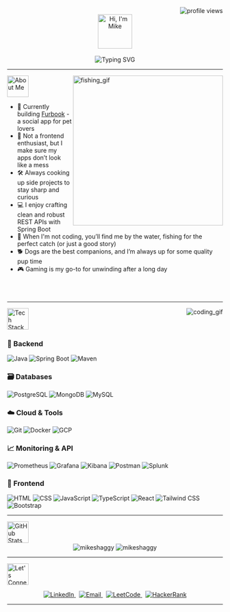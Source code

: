 <div align="right">
  <img src="https://komarev.com/ghpvc/?username=mikeshaggy&color=36bcf7&style=for-the-badge" alt="profile views" />
</div>


<div align="center">
    <img height="80px" src="https://img.shields.io/badge/Hi,_I'm_Mike_%F0%9F%91%8B-36bcf7?style=for-the-badge&logo=&logoColor=white" alt="Hi, I'm Mike" />
</div>

<br>

<div align="center">
  <img src="https://readme-typing-svg.demolab.com?color=36bcf7&font=Source+Code+Pro&weight=800&size=30&duration=1000&pause=1500&center=true&vCenter=true&width=600&lines=Java+Developer;Spring+Boot+Enjoyer;Problem+Solver" alt="Typing SVG" />
</div>

---

<img align="right" height="350px" width="350px" src="https://media2.giphy.com/media/wnFSKxI1wNDJeNnfdu/giphy.gif?cid=6c09b952fx3tnuv31pf0rgkghimkbhy4w87l0v8o69jybtaa&ep=v1_internal_gif_by_id&rid=giphy.gif&ct=g" alt="fishing_gif">

<img height="50px" src="https://img.shields.io/badge/About_Me-36bcf7?logo=codefactor&logoColor=white&style=for-the-badge" alt="About Me" />



- 🔭 Currently building [Furbook](https://github.com/mikeshaggy/furbook-web-app) - a social app for pet lovers
- 🎨 Not a frontend enthusiast, but I make sure my apps don’t look like a mess
- 🛠️ Always cooking up side projects to stay sharp and curious
- 💻 I enjoy crafting clean and robust REST APIs with Spring Boot
- 🎣 When I'm not coding, you’ll find me by the water, fishing for the perfect catch (or just a good story)
- 🐕 Dogs are the best companions, and I’m always up for some quality pup time
- 🎮 Gaming is my go-to for unwinding after a long day

<br>
<br>

---

<img height="50px" src="https://img.shields.io/badge/Tech_Stack-36bcf7?logo=googlesearchconsole&logoColor=white&style=for-the-badge" alt="Tech Stack" />

<img align="right" src="https://gifdb.com/images/high/coding-skills-loading-dk68v8z0hevjpuiv.gif" alt="coding_gif">

### 🧠 Backend
![Java](https://img.shields.io/badge/Java-ff8a1e?style=for-the-badge&logo=openjdk&logoColor=white)
![Spring Boot](https://img.shields.io/badge/Spring_Boot-6DB33F?style=for-the-badge&logo=spring-boot&logoColor=white)
![Maven](https://img.shields.io/badge/Maven-C71A36?style=for-the-badge&logo=apache-maven&logoColor=white)

### 🗃️ Databases
![PostgreSQL](https://img.shields.io/badge/PostgreSQL-316192?style=for-the-badge&logo=postgresql&logoColor=white)
![MongoDB](https://img.shields.io/badge/MongoDB-4EA94B?style=for-the-badge&logo=mongodb&logoColor=white)
![MySQL](https://img.shields.io/badge/MySQL-4479A1?style=for-the-badge&logo=mysql&logoColor=white)

### ☁️ Cloud & Tools
![Git](https://img.shields.io/badge/Git-F05032?style=for-the-badge&logo=git&logoColor=white)
![Docker](https://img.shields.io/badge/Docker-2496ED?style=for-the-badge&logo=docker&logoColor=white)
![GCP](https://img.shields.io/badge/Google_Cloud-4285F4?style=for-the-badge&logo=google-cloud&logoColor=white)

### 📈 Monitoring & API
![Prometheus](https://img.shields.io/badge/Prometheus-E6522C?style=for-the-badge&logo=prometheus&logoColor=white)
![Grafana](https://img.shields.io/badge/Grafana-F46800?style=for-the-badge&logo=grafana&logoColor=white)
![Kibana](https://img.shields.io/badge/Kibana-005571?style=for-the-badge&logo=kibana&logoColor=white)
![Postman](https://img.shields.io/badge/Postman-FF6C37?style=for-the-badge&logo=postman&logoColor=white)
![Splunk](https://img.shields.io/badge/Splunk-000000?style=for-the-badge&logo=splunk&logoColor=white)

### 🎨 Frontend
![HTML](https://img.shields.io/badge/HTML-E34F26?style=for-the-badge&logo=html5&logoColor=white)
![CSS](https://img.shields.io/badge/CSS-1572B6?style=for-the-badge&logo=css3&logoColor=white)
![JavaScript](https://img.shields.io/badge/JavaScript-F7DF1E?style=for-the-badge&logo=javascript&logoColor=black)
![TypeScript](https://img.shields.io/badge/TypeScript-2d79c7?style=for-the-badge&logo=typescript&logoColor=white)
![React](https://img.shields.io/badge/React-20232A?style=for-the-badge&logo=react&logoColor=61DAFB)
![Tailwind CSS](https://img.shields.io/badge/Tailwind_CSS-38B2AC?style=for-the-badge&logo=tailwind-css&logoColor=white)
![Bootstrap](https://img.shields.io/badge/Bootstrap-563D7C?style=for-the-badge&logo=bootstrap&logoColor=white)

---

  <img height="50px" src="https://img.shields.io/badge/GitHub_Stats-36bcf7?logo=github&logoColor=white&style=for-the-badge" alt="GitHub Stats" />

<div align="center">
  <img align="center" src="https://github-readme-streak-stats.herokuapp.com/?user=mikeshaggy&theme=react&hide_border=true" alt="mikeshaggy" />
  <img align="center" src="https://github-readme-stats.vercel.app/api/top-langs?username=mikeshaggy&show_icons=true&theme=react&hide_border=true&locale=en&layout=donut" alt="mikeshaggy" />
</div>  


---

<img height="50px" src="https://img.shields.io/badge/Connect_with_me-36bcf7?logo=linktree&logoColor=white&style=for-the-badge" alt="Let's Connect" />

<p align="center">
  <a href="https://linkedin.com/in/michalbagan" target="_blank">
    <img src="https://img.shields.io/badge/LinkedIn-0A66C2?style=for-the-badge&logo=linkedin&logoColor=white" alt="LinkedIn" /> 
  </a> 
  &nbsp; 
  <a href="mailto:michalbagan@icloud.com" target="_blank"> 
    <img src="https://img.shields.io/badge/Email-D14836?style=for-the-badge&logo=gmail&logoColor=white" alt="Email" /> 
  </a> 
  &nbsp; 
  <a href="placeholder" target="_blank"> 
    <img src="https://img.shields.io/badge/LeetCode-FFA116?style=for-the-badge&logo=leetcode&logoColor=black" alt="LeetCode" /> 
  </a> 
  &nbsp; 
  <a href="placeholder" target="_blank"> 
    <img src="https://img.shields.io/badge/HackerRank-2EC866?style=for-the-badge&logo=hackerrank&logoColor=white" alt="HackerRank" /> 
  </a> 
</p>

---
